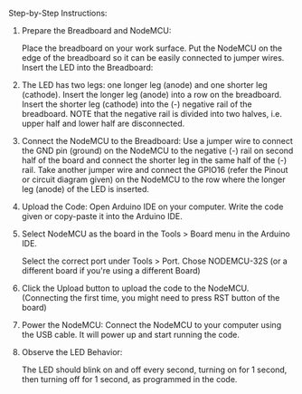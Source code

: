Step-by-Step Instructions:
1.  Prepare the Breadboard and NodeMCU:

    Place the breadboard on your work surface.
    Put the NodeMCU on the edge of the breadboard so it can be easily connected to jumper wires.
    Insert the LED into the Breadboard:

2.  The LED has two legs: one longer leg (anode) and one shorter leg (cathode).
    Insert the longer leg (anode) into a row on the breadboard.
    Insert the shorter leg (cathode) into the (-) negative rail of the breadboard. NOTE that the negative rail is divided into two halves, i.e. upper half and lower half are disconnected.

3.  Connect the NodeMCU to the Breadboard:
    Use a jumper wire to connect the GND pin (ground) on the NodeMCU to the negative (-) rail on second half of the board and connect the shorter leg in the same half of the (-) rail.
    Take another jumper wire and connect the GPIO16 (refer the Pinout or circuit diagram given) on the NodeMCU to the row where the longer leg (anode) of the LED is inserted.
    
4.  Upload the Code:
    Open Arduino IDE on your computer.
    Write the code given or copy-paste it into the Arduino IDE.

5.  Select NodeMCU as the board in the Tools > Board menu in the Arduino IDE.

    Select the correct port under Tools > Port.
    Chose NODEMCU-32S (or a different board if you're using a different Board)

6.  Click the Upload button to upload the code to the NodeMCU. (Connecting the first time, you might need to press RST button of the board)

7.  Power the NodeMCU:
    Connect the NodeMCU to your computer using the USB cable. It will power up and start running the code.
8.  Observe the LED Behavior:

    The LED should blink on and off every second, turning on for 1 second, then turning off for 1 second, as programmed in the code.
